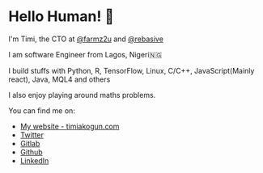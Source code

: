 # Hello Human! 👋

I'm Timi, the CTO at [@farmz2u](https://twitter.com/farmz2u) and [@rebasive](https://twitter.com/rebasive)

I am software Engineer from Lagos, Nigeri🇳🇬

I build stuffs with Python, R, TensorFlow, Linux, C/C++, JavaScript(Mainly react), Java, MQL4 and others

I also enjoy playing around maths problems.

You can find me on:
* [My website - timiakogun.com](https://timiakogun.com/)
* [Twitter](https://twitter.com/timiakogun)
* [Gitlab](https://gitlab.com/functionoffunction)
* [Github](https://gitlab.com/functionoffunction)
* [LinkedIn](https://linkedin.com/in/akoguntime)
